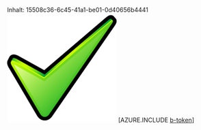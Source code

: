Inhalt: 15508c36-6c45-41a1-be01-0d40656b4441![Bild](8596a9b8-4bb9-4c05-9c41-bfaa9851b50b.png)
[AZURE.INCLUDE [b-token](d2754990-6ba3-4f0b-bde3-25b7249cd155.md)]
